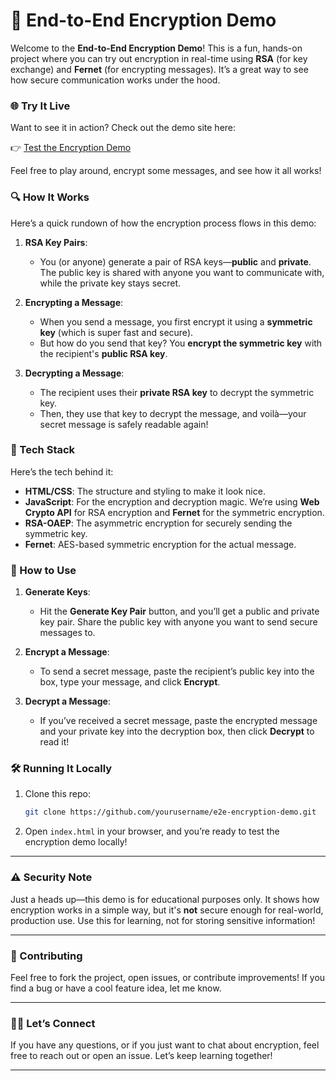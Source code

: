 # 🔐 End-to-End Encryption Demo

Welcome to the **End-to-End Encryption Demo**! This is a fun, hands-on project where you can try out encryption in real-time using **RSA** (for key exchange) and **Fernet** (for encrypting messages). It’s a great way to see how secure communication works under the hood.

### 🌐 Try It Live

Want to see it in action? Check out the demo site here:

👉 [Test the Encryption Demo](https://shanthosh-pro.github.io/encryption-and-decryption-program/)

Feel free to play around, encrypt some messages, and see how it all works!

### 🔍 How It Works

Here’s a quick rundown of how the encryption process flows in this demo:

1. **RSA Key Pairs**: 
   - You (or anyone) generate a pair of RSA keys—**public** and **private**. The public key is shared with anyone you want to communicate with, while the private key stays secret.
   
2. **Encrypting a Message**:
   - When you send a message, you first encrypt it using a **symmetric key** (which is super fast and secure).
   - But how do you send that key? You **encrypt the symmetric key** with the recipient's **public RSA key**.
   
3. **Decrypting a Message**:
   - The recipient uses their **private RSA key** to decrypt the symmetric key.
   - Then, they use that key to decrypt the message, and voilà—your secret message is safely readable again!

### 🔧 Tech Stack

Here’s the tech behind it:

- **HTML/CSS**: The structure and styling to make it look nice.
- **JavaScript**: For the encryption and decryption magic. We’re using **Web Crypto API** for RSA encryption and **Fernet** for the symmetric encryption.
- **RSA-OAEP**: The asymmetric encryption for securely sending the symmetric key.
- **Fernet**: AES-based symmetric encryption for the actual message.

### 📝 How to Use

1. **Generate Keys**: 
   - Hit the **Generate Key Pair** button, and you’ll get a public and private key pair. Share the public key with anyone you want to send secure messages to.
   
2. **Encrypt a Message**: 
   - To send a secret message, paste the recipient’s public key into the box, type your message, and click **Encrypt**.
   
3. **Decrypt a Message**: 
   - If you’ve received a secret message, paste the encrypted message and your private key into the decryption box, then click **Decrypt** to read it!

### 🛠️ Running It Locally

1. Clone this repo:
   
   ```bash
   git clone https://github.com/yourusername/e2e-encryption-demo.git
   ```

2. Open `index.html` in your browser, and you’re ready to test the encryption demo locally!

---

### ⚠️ Security Note

Just a heads up—this demo is for educational purposes only. It shows how encryption works in a simple way, but it's **not** secure enough for real-world, production use. Use this for learning, not for storing sensitive information!

---

### 🤝 Contributing

Feel free to fork the project, open issues, or contribute improvements! If you find a bug or have a cool feature idea, let me know.

---

### 🙋‍♂️ Let’s Connect

If you have any questions, or if you just want to chat about encryption, feel free to reach out or open an issue. Let’s keep learning together!

---

